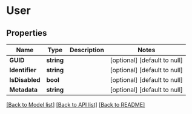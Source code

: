 # User

## Properties
Name | Type | Description | Notes
------------ | ------------- | ------------- | -------------
**GUID** | **string** |  | [optional] [default to null]
**Identifier** | **string** |  | [optional] [default to null]
**IsDisabled** | **bool** |  | [optional] [default to null]
**Metadata** | **string** |  | [optional] [default to null]

[[Back to Model list]](../README.md#documentation-for-models) [[Back to API list]](../README.md#documentation-for-api-endpoints) [[Back to README]](../README.md)


